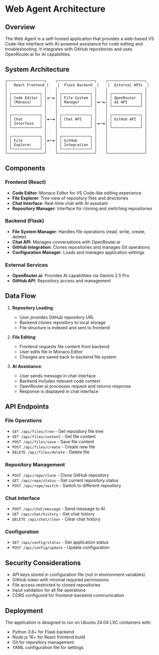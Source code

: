 # Web Agent Architecture

## Overview

The Web Agent is a self-hosted application that provides a web-based VS Code-like interface with AI-powered assistance for code editing and troubleshooting. It integrates with GitHub repositories and uses OpenRouter.ai for AI capabilities.

## System Architecture

```
┌─────────────────┐    ┌─────────────────┐    ┌─────────────────┐
│   React Frontend │    │  Flask Backend  │    │  External APIs  │
│                 │    │                 │    │                 │
│ ┌─────────────┐ │    │ ┌─────────────┐ │    │ ┌─────────────┐ │
│ │ Code Editor │ │◄──►│ │ File System │ │    │ │ OpenRouter  │ │
│ │ (Monaco)    │ │    │ │ Manager     │ │◄──►│ │ AI API      │ │
│ └─────────────┘ │    │ └─────────────┘ │    │ └─────────────┘ │
│                 │    │                 │    │                 │
│ ┌─────────────┐ │    │ ┌─────────────┐ │    │ ┌─────────────┐ │
│ │ Chat        │ │◄──►│ │ Chat API    │ │    │ │ GitHub API  │ │
│ │ Interface   │ │    │ │             │ │◄──►│ │             │ │
│ └─────────────┘ │    │ └─────────────┘ │    │ └─────────────┘ │
│                 │    │                 │    │                 │
│ ┌─────────────┐ │    │ ┌─────────────┐ │    │                 │
│ │ File        │ │◄──►│ │ GitHub      │ │    │                 │
│ │ Explorer    │ │    │ │ Integration │ │    │                 │
│ └─────────────┘ │    │ └─────────────┘ │    │                 │
└─────────────────┘    └─────────────────┘    └─────────────────┘
```

## Components

### Frontend (React)
- **Code Editor**: Monaco Editor for VS Code-like editing experience
- **File Explorer**: Tree view of repository files and directories
- **Chat Interface**: Real-time chat with AI assistant
- **Repository Manager**: Interface for cloning and switching repositories

### Backend (Flask)
- **File System Manager**: Handles file operations (read, write, create, delete)
- **Chat API**: Manages conversations with OpenRouter.ai
- **GitHub Integration**: Clones repositories and manages Git operations
- **Configuration Manager**: Loads and manages application settings

### External Services
- **OpenRouter.ai**: Provides AI capabilities via Gemini 2.5 Pro
- **GitHub API**: Repository access and management

## Data Flow

1. **Repository Loading**:
   - User provides GitHub repository URL
   - Backend clones repository to local storage
   - File structure is indexed and sent to frontend

2. **File Editing**:
   - Frontend requests file content from backend
   - User edits file in Monaco Editor
   - Changes are saved back to backend file system

3. **AI Assistance**:
   - User sends message in chat interface
   - Backend includes relevant code context
   - OpenRouter.ai processes request and returns response
   - Response is displayed in chat interface

## API Endpoints

### File Operations
- `GET /api/files/tree` - Get repository file tree
- `GET /api/files/content` - Get file content
- `POST /api/files/save` - Save file content
- `POST /api/files/create` - Create new file
- `DELETE /api/files/delete` - Delete file

### Repository Management
- `POST /api/repo/clone` - Clone GitHub repository
- `GET /api/repo/status` - Get current repository status
- `POST /api/repo/switch` - Switch to different repository

### Chat Interface
- `POST /api/chat/message` - Send message to AI
- `GET /api/chat/history` - Get chat history
- `DELETE /api/chat/clear` - Clear chat history

### Configuration
- `GET /api/config/status` - Get application status
- `POST /api/config/update` - Update configuration

## Security Considerations

- API keys stored in configuration file (not in environment variables)
- GitHub token with minimal required permissions
- File access restricted to cloned repositories
- Input validation for all file operations
- CORS configured for frontend-backend communication

## Deployment

The application is designed to run on Ubuntu 24.04 LXC containers with:
- Python 3.8+ for Flask backend
- Node.js 16+ for React frontend build
- Git for repository management
- YAML configuration file for settings

